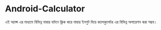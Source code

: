 # Android-Calculator
এই অ্যাপ্স এর মাধ্যমে বিভিন্ন নাম্বার বাটনে ক্লিক করে নাম্বার ইনপুট দিয়ে ক্যালকুলেটর এর বিভিন্ন অপারেশন করা সম্ভব। 
